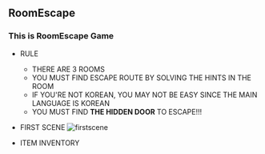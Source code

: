 ## RoomEscape

### This is RoomEscape Game

* RULE
  * THERE ARE 3 ROOMS
  * YOU MUST FIND ESCAPE ROUTE BY SOLVING THE HINTS IN THE ROOM
  * IF YOU'RE NOT KOREAN, YOU MAY NOT BE EASY SINCE THE MAIN LANGUAGE IS KOREAN
  * YOU MUST FIND **THE HIDDEN DOOR** TO ESCAPE!!!
  
 * FIRST SCENE
  ![firstscene](https://user-images.githubusercontent.com/69891604/92984947-488d5280-f4e9-11ea-817a-9b467fe8e276.PNG)
  
  * ITEM INVENTORY 
